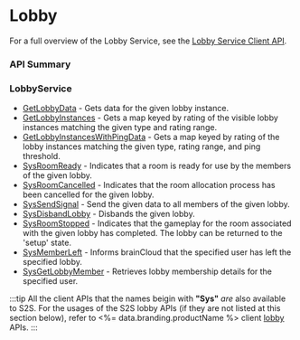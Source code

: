 # Lobby






For a full overview of the Lobby Service, see the [Lobby Service Client API](/api/capi/lobby).


### API Summary

### LobbyService

* [GetLobbyData](/api/s2s/lobby/getlobbydata) - Gets data for the given lobby instance.
* [GetLobbyInstances](/api/capi/lobby/getlobbyinstances) - Gets a map keyed by rating of the visible lobby instances matching the given type and rating range.
* [GetLobbyInstancesWithPingData](/api/capi/lobby/getlobbyinstanceswithpingdata) - Gets a map keyed by rating of the lobby instances matching the given type, rating range, and ping threshold.
* [SysRoomReady](/api/s2s/lobby/sysroomready) - Indicates that a room is ready for use by the members of the given lobby.
* [SysRoomCancelled](/api/s2s/lobby/sysroomcancelled) - Indicates that the room allocation process has been cancelled for the given lobby.
* [SysSendSignal](/api/s2s/lobby/syssendsignal) - Send the given data to all members of the given lobby.
* [SysDisbandLobby](/api/s2s/lobby/sysdisbandlobby) - Disbands the given lobby.
* [SysRoomStopped](/api/capi/lobby/sysroomstopped) - Indicates that the gameplay for the room associated with the given lobby has completed. The lobby can be returned to the 'setup' state.
* [SysMemberLeft](/api/capi/lobby/sysmemberleft) - Informs brainCloud that the specified user has left the specified lobby.
* [SysGetLobbyMember](/api/capi/lobby/sysgetlobbymember) - Retrieves lobby membership details for the specified user.

:::tip
All the client APIs that the names beigin with <strong>"Sys"</strong> <em>are</em> also available to S2S. 
For the usages of the S2S lobby APIs (if they are not listed at this section below),
refer to <%= data.branding.productName %> client [lobby](/api/capi/lobby) APIs.
:::

<DocCardList />
